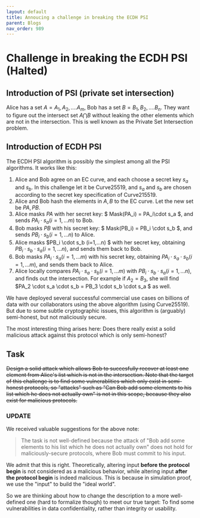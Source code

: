 ```yaml
---
layout: default
title: Annoucing a challenge in breaking the ECDH PSI
parent: Blogs
nav_order: 989
---
```


# Challenge in breaking the ECDH PSI  (Halted)


## Introduction of PSI (private set intersection)

Alice has a set $A={A_1, A_2, .... A_m}$, Bob has a set $B={B_1, B_2, .... B_n}$. 
They want to figure out the intersect set $A \bigcap B$ without leaking the other elements which are not in the intersection. 
This is well known as the Private Set Intersection problem.

## Introduction of ECDH PSI

The ECDH PSI algorithm is possibly the simplest among all the PSI algorithms. It works like this:

1. Alice and Bob agree on an EC curve, and each choose a secret key $s_a$ and $s_b$. In this challenge let it be Curve25519, and $s_a$ and $s_b$ are chosen according to the secret key specification of Curve215519.
2. Alice  and Bob hash the elements in $A,B$ to the EC curve. Let the new set be $PA,PB$.
3. Alice masks $PA$ with her secret key: $ Mask(PA_i) = PA_i\cdot s_a $, and sends ${PA_i\cdot s_a} (i=1,...m)$ to Bob.
4. Bob masks $PB$ with his secret key: $ Mask(PB_i) = PB_i \cdot s_b $, and sends ${PB_i\cdot s_b} (i=1,...n)$ to Alice.
5. Alice masks $PB_i \cdot s_b (i=1,...n) $ with her secret key, obtaining $PB_i \cdot s_b \cdot s_a (i=1,...n)$, and sends them back to Bob.
6. Bob masks $PA_i \cdot s_a (i=1,...m)$ with his secret key, obtaining $PA_i \cdot s_a \cdot s_b (i=1,...m)$, and sends them back to Alice.
7. Alice locally compares ${PA_i \cdot s_a \cdot s_b} (i=1,...m)$ with ${PB_i \cdot s_b \cdot s_a} (i=1,...n)$, and finds out the intersection. For example if $A_2 = B_3$, she will find
$PA_2 \cdot s_a \cdot s_b = PB_3 \cdot s_b \cdot s_a $ as well.

We have deployed several successful commercial use cases on billions of data with our collaborators using the above algorithm (using Curve25519). But due to some subtle cryptographic issues, this algorithm is (arguably) semi-honest, but not maliciously secure.

The most interesting thing arises here: Does there really exist a solid malicious attack against this protocol which is only semi-honest?



## Task

 ~~Design a solid attack which allows Bob to succesfully recover at least one element from 
Alice's list which is not in the intersection. Note that the target of this challenge is to find some vulnerablities which only exist in semi-honest protocols, so "attacks" such as "Can Bob add some elements to his list which he does not actually own" is not in this scope, because they also exist for malicious protocols.~~

### UPDATE

We received valuable suggestions for the above note: 
>The task is not well-defined because the attack of "Bob add some elements to his list which he does not actually own" does not hold for maliciously-secure protocols, where Bob must commit to his input.

We admit that this is right. Theoretically, altering input **before the protocol begin** is not considered as a malicious behavior, while altering input **after the protocol begin** is indeed malicious. This is because in simulation proof, we use the "input" to build the "ideal world". 

So we are thinking about how to change the description to a more well-defined one (hard to formalize though) to meet our true target: To find some vulnerabilities in data confidentiality, rather than integrity or usability.
